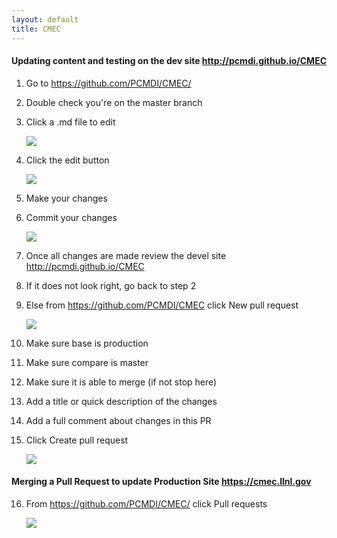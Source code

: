 ```yaml
---
layout: default
title: CMEC
---
```


#### Updating content and testing on the dev site  <http://pcmdi.github.io/CMEC>

1. Go to <https://github.com/PCMDI/CMEC/>

2. Double check you're on the master branch

3. Click a .md file to edit

    ![]({{site.baseurl}}/Data/media/images/README/1.png)


4. Click the edit button

    ![]({{site.baseurl}}/Data/media/images/README/2.png)

5. Make your changes

6. Commit your changes

    ![]({{site.baseurl}}/Data/media/images/README/3.png)
    
7. Once all changes are made review the devel site <http://pcmdi.github.io/CMEC>

8. If it does not look right, go back to step 2

9. Else from <https://github.com/PCMDI/CMEC> click New pull request

    ![]({{site.baseurl}}/Data/media/images/README/4.png) 
 
10. Make sure base is production

11. Make sure compare is master

12. Make sure it is able to merge (if not stop here)

13. Add a title or quick description of the changes

14. Add a full comment about changes in this PR

15. Click Create pull request

    ![]({{site.baseurl}}/Data/media/images/README/5.png) 
    
#### Merging a Pull Request to update Production Site <https://cmec.llnl.gov>

16. From <https://github.com/PCMDI/CMEC/> click Pull requests

    ![]({{site.baseurl}}/Data/media/images/README/61.png) 
    